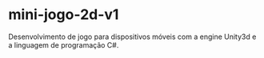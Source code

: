 # mini-jogo-2d-v1
Desenvolvimento de jogo para dispositivos móveis com a engine Unity3d e a linguagem de programação C#.
